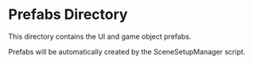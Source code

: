 # Prefabs Directory

This directory contains the UI and game object prefabs.

Prefabs will be automatically created by the SceneSetupManager script.